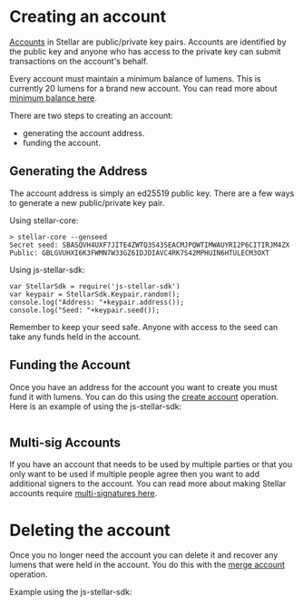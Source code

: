 # Creating an account
[Accounts](https://github.com/stellar/docs/blob/master/concepts/accounts.md) in Stellar are public/private key pairs. Accounts are identified by the public key and anyone who has access to the private key can submit transactions on the account's behalf.

Every account must maintain a minimum balance of lumens. This is currently 20 lumens for a brand new account. You can read more about [minimum balance here](../concepts/fees.md#minimum-balance).

There are two steps to creating an account:
- generating the account address.
- funding the account. 

## Generating the Address
The account address is simply an ed25519 public key. There are a few ways to generate a new public/private key pair.

Using stellar-core:
```
> stellar-core --genseed
Secret seed: SBASQVH4UXF7JITE4ZWTQ3S43SEACMJPQWTIMWAUYRI2P6CITIRJM4ZX
Public: GBLGVUHXI6K3FWMN7W33GZ6IDJDIAVC4RK7S42MPHUIN6HTULECM3OXT
```

Using js-stellar-sdk:
```
var StellarSdk = require('js-stellar-sdk')
var keypair = StellarSdk.Keypair.random();
console.log("Address: "+keypair.address());
console.log("Seed: "+keypair.seed());
```

Remember to keep your seed safe. Anyone with access to the seed can take any funds held in the account.

## Funding the Account
Once you have an address for the account you want to create you must fund it with lumens. You can do this using the [create account](../concepts/list-of-operations.md#create-account) operation.
Here is an example of using the js-stellar-sdk:
```

``` 


## Multi-sig Accounts
If you have an account that needs to be used by multiple parties or that you only want to be used if multiple people agree then you want to add additional signers to the account. You can read more about making Stellar accounts require [multi-signatures here](../concepts/multi-sig.md).



# Deleting the account
Once you no longer need the account you can delete it and recover any lumens that were held in the account. You do this with the [merge account](../concepts/list-of-operations.md#account-merge) operation.

Example using the js-stellar-sdk:
```

```

